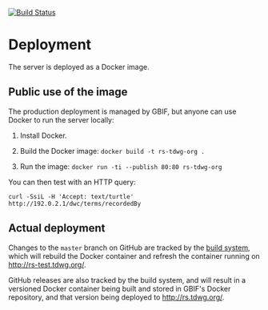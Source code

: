 [![Build Status](https://builds.gbif.org/job/tdwg-rs/badge/icon)](https://builds.gbif.org/job/tdwg-rs/)

# Deployment

The server is deployed as a Docker image.

## Public use of the image

The production deployment is managed by GBIF, but anyone can use Docker to run the server locally:

1. Install Docker.

2. Build the Docker image: `docker build -t rs-tdwg-org .`

3. Run the image: `docker run -ti --publish 80:80 rs-tdwg-org`

You can then test with an HTTP query:

```
curl -SsiL -H 'Accept: text/turtle' http://192.0.2.1/dwc/terms/recordedBy
```

## Actual deployment

Changes to the `master` branch on GitHub are tracked by the [build system](https://builds.gbif.org/job/tdwg-rs/), which will rebuild the
Docker container and refresh the container running on http://rs-test.tdwg.org/.

GitHub releases are also tracked by the build system, and will result in a versioned Docker container being built and stored in GBIF's
Docker repository, and that version being deployed to http://rs.tdwg.org/.

